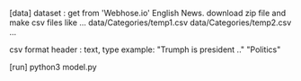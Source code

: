 [data]
dataset : get from 'Webhose.io' English News. 
download zip file and make csv files like 
...
data/Categories/temp1.csv
data/Categories/temp2.csv
...

csv format
header : text, type
example: "Trumph is president .." "Politics"


[run]
python3 model.py


